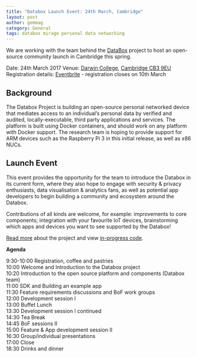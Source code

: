 ```yaml
---
title: "Databox Launch Event: 24th March, Cambridge"
layout: post
author: gemmag
category: General
tags: databox mirage personal data networking
---
```


We are working with the team behind the [DataBox](http://www.databoxproject.uk) project to host an open-source community launch in Cambridge this spring.

Date: 24th March 2017
Venue: [Darwin College](https://www.darwin.cam.ac.uk/), [Cambridge CB3 9EU](https://www.google.co.uk/maps/place/Darwin+College,+University+of+Cambridge/@52.2003721,0.1137535,15z/data=!4m2!3m1!1s0x0:0xedd32a8a29f90e53?sa=X&ved=0ahUKEwi-1dmiorrSAhXILsAKHTlADpcQ_BIIeTAR)
Registration details: [Eventbrite](https://www.eventbrite.com/e/databox-open-source-community-launch-tickets-32288471688) - registration closes on 10th March

## Background

The Databox Project is building an open-source personal networked device that mediates access to an individual’s personal data by verified and audited, locally-executable, third party applications and services. The platform is built using Docker containers, and should work on any platform with Docker support. The research team is hoping to provide support for ARM devices such as the Raspberry Pi 3 in this initial release, as well as x86 NUCs.

## Launch Event

This event provides the opportunity for the team to introduce the Databox in its current form, where they also hope to engage with security & privacy enthusiasts, data visualisation & analytics fans, as well as potential app developers to begin building a community and ecosystem around the Databox.

Contributions of all kinds are welcome, for example: improvements to core components; integration with your favourite IoT devices, brainstorming which apps and devices you want to see supported by the Databox!

[Read more](http://www.databoxproject.uk/) about the project and view [in-progress code](https://github.com/me-box/).

**Agenda**

9:30-10:00 Registration, coffee and pastries  
10:00  Welcome and Introduction to the Databox project  
10:20 Introduction to the open source platform and components (Databox team)  
11:00 SDK and Building an example app  
11:30 Feature requirements discussions and BoF work groups  
12:00 Development session I  
13:00 Buffet Lunch  
13:30 Development session I continued  
14:30 Tea Break  
14:45 BoF sessions II  
15:00 Feature & App development session II  
16:30 Group/individual presentations  
17:00 Close  
18:30 Drinks and dinner  
